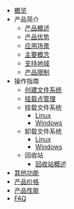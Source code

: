 
* [概览](/ufs/README)
* 产品简介
    * [产品概述](/ufs/ufs_manual_instruction/summarize)
    * [产品优势](/ufs/ufs_manual_instruction/advantage)
    * [应用场景](/ufs/ufs_manual_instruction/application)
    * [主要概念](/ufs/ufs_manual_instruction/concept)
    * [支持地域](/ufs/ufs_manual_instruction/region)
    * [产品限制](/ufs/ufs_manual_instruction/limit)
* 操作指南
    * [创建文件系统](/ufs/ufs_guide/create)
    * [挂载点管理](/ufs/ufs_guide/mount_point)
    * 挂载文件系统
        * [Linux](/ufs/ufs_guide/linux_mount)
        * [Windows](/ufs/ufs_guide/windows_mount)
    * 卸载文件系统
        * [Linux](/ufs/ufs_guide/linux_umount)
        * [Windows](/ufs/ufs_guide/windows_umount)
    * 回收站
        * [回收站概述](/ufs/ufs_guide/recycle_bin)
* [其他功能](/ufs/other)
* [产品价格](/ufs/price)
* [产品性能](/ufs/performance)
* [FAQ](/ufs/faq)

